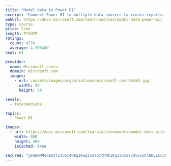 ```yaml
---
title: "Model data in Power BI"
excerpt: "Connect Power BI to multiple data sources to create reports. Define the relationship between your data sources."
webUrl: https://docs.microsoft.com/learn/modules/model-data-power-bi/
type: course
price: Free
length: PT1H7M
ratings:
  count: 4776
  average: 4.706449
heat: 61

provider:
  name: Microsoft Learn
  domain: microsoft.com
  images:
    - url: /assets/images/organizations/microsoft.com-50x50.jpg
      width: 50
      height: 50

levels:
  - Intermediate

topics:
  - Power BI

images:
  - url: https://docs.microsoft.com/learn/achievements/model-data-with-power-bi-desktop-social.png
    width: 800
    height: 400
    isCached: true

secured: "y9uENMMedBZtlz3U5c4HBqIKwqivut6CthWk1KqJzxxoY5Xv5syKlNDLLCcLMzxQUBOoOKc7SsDrC1NM4dB725vJ3EfTHwjTu6J4FRkmhuSHIiwaxEnhiCIYZU8uUQf7K8rccO44WbtfHnMhOKERazoYnVNhpzgVnJiPP4ySiZhvXrP4kJH3pydQUfQyt/p/fciITtQyQnnaJENKC3DqwdAvTH5WFnNPlKi6ianwnbrwKouB0bIy1QEbLZWtiuyOBGRDKRs9jnn8gRwxsbehsJR/JAoCcFl9fj6stGsBkkGrtoZZ5p+3Ha0/yUSSAIKvz+mtRzHwRkF8RCSoKflhIugvL2BqVMIuDe+L2kI+pgmiJVnkU3isSyGmhLJQ2JRYwedOXIl+dnppSFiDiC2pNMxv+jYIXeDqJq9ZahlTRtQ=;+bKJWGgN7QqKQt0Kj6C5WA=="
---
```


